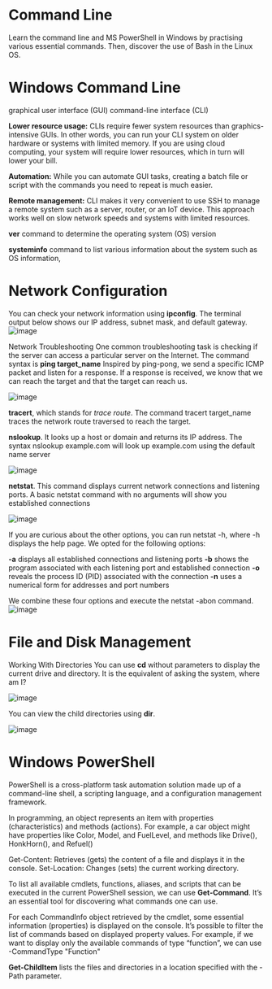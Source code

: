 # Command Line
Learn the command line and MS PowerShell in Windows by practising various essential commands. Then, discover the use of Bash in the Linux OS.

# Windows Command Line
 graphical user interface (GUI)
 command-line interface (CLI)
 
**Lower resource usage:** CLIs require fewer system resources than graphics-intensive GUIs. In other words, you can run your CLI system on older hardware or systems with limited memory. If you are using cloud computing, your system will require lower resources, which in turn will lower your bill.

**Automation:** While you can automate GUI tasks, creating a batch file or script with the commands you need to repeat is much easier.

**Remote management:** CLI makes it very convenient to use SSH to manage a remote system such as a server, router, or an IoT device. This approach works well on slow network speeds and systems with limited resources.

**ver** command to determine the operating system (OS) version
 
**systeminfo** command to list various information about the system such as OS information,

# Network Configuration
You can check your network information using **ipconfig**. The terminal output below shows our IP address, subnet mask, and default gateway.
![image](https://github.com/user-attachments/assets/bcd48039-4226-46d8-8e98-a7fb8de5cbb2)

Network Troubleshooting
One common troubleshooting task is checking if the server can access a particular server on the Internet. The command syntax is **ping target_name**
Inspired by ping-pong, we send a specific ICMP packet and listen for a response. If a response is received, we know that we can reach the target and that the target can reach us.

![image](https://github.com/user-attachments/assets/ee079d89-a239-401f-b28b-1288169c85d7)

**tracert**, which stands for _trace route_. The command tracert target_name traces the network route traversed to reach the target.

**nslookup**. It looks up a host or domain and returns its IP address. The syntax nslookup example.com will look up example.com using the default name server

![image](https://github.com/user-attachments/assets/4c1dcc67-970d-4538-9de7-c9036adcaeaa)

**netstat**. This command displays current network connections and listening ports. 
A basic netstat command with no arguments will show you established connections

![image](https://github.com/user-attachments/assets/602ef059-30f3-40f0-bd1b-623264939702)

If you are curious about the other options, you can run netstat -h, where -h displays the help page. We opted for the following options:

**-a** displays all established connections and listening ports
**-b** shows the program associated with each listening port and established connection
**-o** reveals the process ID (PID) associated with the connection
**-n** uses a numerical form for addresses and port numbers

We combine these four options and execute the netstat -abon command. 
![image](https://github.com/user-attachments/assets/553ae649-6008-432e-abc4-0d95b94c65ea)

# File and Disk Management
Working With Directories
You can use **cd** without parameters to display the current drive and directory. It is the equivalent of asking the system, where am I?

![image](https://github.com/user-attachments/assets/68bcc0a1-0225-4e01-a466-f2c79650a4d0)

You can view the child directories using **dir**.

![image](https://github.com/user-attachments/assets/a3c99284-3ae6-4b0d-8286-2b43206c70b4)

# Windows PowerShell
PowerShell is a cross-platform task automation solution made up of a command-line shell, a scripting language, and a configuration management framework.

In programming, an object represents an item with properties (characteristics) and methods (actions). For example, a car object might have properties like Color, Model, and FuelLevel, and methods like Drive(), HonkHorn(), and Refuel()

Get-Content: Retrieves (gets) the content of a file and displays it in the console.
Set-Location: Changes (sets) the current working directory.

To list all available cmdlets, functions, aliases, and scripts that can be executed in the current PowerShell session, we can use **Get-Command**. It’s an essential tool for discovering what commands one can use.

For each CommandInfo object retrieved by the cmdlet, some essential information (properties) is displayed on the console. It’s possible to filter the list of commands based on displayed property values. For example, if we want to display only the available commands of type “function”, we can use -CommandType "Function"

**Get-ChildItem** lists the files and directories in a location specified with the -Path parameter.







































